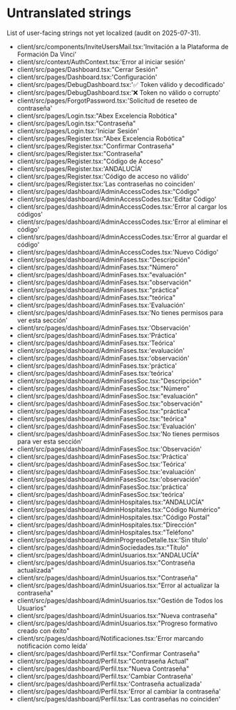 # Untranslated strings

List of user-facing strings not yet localized (audit on 2025-07-31).

- client/src/components/InviteUsersMail.tsx:'Invitación a la Plataforma de Formación Da Vinci'
- client/src/context/AuthContext.tsx:'Error al iniciar sesión'
- client/src/pages/Dashboard.tsx:"Cerrar Sesión"
- client/src/pages/Dashboard.tsx:'Configuración'
- client/src/pages/DebugDashboard.tsx:'✅ Token válido y decodificado'
- client/src/pages/DebugDashboard.tsx:'❌ Token no válido o corrupto'
- client/src/pages/ForgotPassword.tsx:'Solicitud de reseteo de contraseña'
- client/src/pages/Login.tsx:"Abex Excelencia Robótica"
- client/src/pages/Login.tsx:"Contraseña"
- client/src/pages/Login.tsx:'Iniciar Sesión'
- client/src/pages/Register.tsx:"Abex Excelencia Robótica"
- client/src/pages/Register.tsx:"Confirmar Contraseña"
- client/src/pages/Register.tsx:"Contraseña"
- client/src/pages/Register.tsx:"Código de Acceso"
- client/src/pages/Register.tsx:'ANDALUCÍA'
- client/src/pages/Register.tsx:'Código de acceso no válido'
- client/src/pages/Register.tsx:'Las contraseñas no coinciden'
- client/src/pages/dashboard/AdminAccessCodes.tsx:"Código"
- client/src/pages/dashboard/AdminAccessCodes.tsx:'Editar Código'
- client/src/pages/dashboard/AdminAccessCodes.tsx:'Error al cargar los códigos'
- client/src/pages/dashboard/AdminAccessCodes.tsx:'Error al eliminar el código'
- client/src/pages/dashboard/AdminAccessCodes.tsx:'Error al guardar el código'
- client/src/pages/dashboard/AdminAccessCodes.tsx:'Nuevo Código'
- client/src/pages/dashboard/AdminFases.tsx:"Descripción"
- client/src/pages/dashboard/AdminFases.tsx:"Número"
- client/src/pages/dashboard/AdminFases.tsx:"evaluación"
- client/src/pages/dashboard/AdminFases.tsx:"observación"
- client/src/pages/dashboard/AdminFases.tsx:"práctica"
- client/src/pages/dashboard/AdminFases.tsx:"teórica"
- client/src/pages/dashboard/AdminFases.tsx:'Evaluación'
- client/src/pages/dashboard/AdminFases.tsx:'No tienes permisos para ver esta sección'
- client/src/pages/dashboard/AdminFases.tsx:'Observación'
- client/src/pages/dashboard/AdminFases.tsx:'Práctica'
- client/src/pages/dashboard/AdminFases.tsx:'Teórica'
- client/src/pages/dashboard/AdminFases.tsx:'evaluación'
- client/src/pages/dashboard/AdminFases.tsx:'observación'
- client/src/pages/dashboard/AdminFases.tsx:'práctica'
- client/src/pages/dashboard/AdminFases.tsx:'teórica'
- client/src/pages/dashboard/AdminFasesSoc.tsx:"Descripción"
- client/src/pages/dashboard/AdminFasesSoc.tsx:"Número"
- client/src/pages/dashboard/AdminFasesSoc.tsx:"evaluación"
- client/src/pages/dashboard/AdminFasesSoc.tsx:"observación"
- client/src/pages/dashboard/AdminFasesSoc.tsx:"práctica"
- client/src/pages/dashboard/AdminFasesSoc.tsx:"teórica"
- client/src/pages/dashboard/AdminFasesSoc.tsx:'Evaluación'
- client/src/pages/dashboard/AdminFasesSoc.tsx:'No tienes permisos para ver esta sección'
- client/src/pages/dashboard/AdminFasesSoc.tsx:'Observación'
- client/src/pages/dashboard/AdminFasesSoc.tsx:'Práctica'
- client/src/pages/dashboard/AdminFasesSoc.tsx:'Teórica'
- client/src/pages/dashboard/AdminFasesSoc.tsx:'evaluación'
- client/src/pages/dashboard/AdminFasesSoc.tsx:'observación'
- client/src/pages/dashboard/AdminFasesSoc.tsx:'práctica'
- client/src/pages/dashboard/AdminFasesSoc.tsx:'teórica'
- client/src/pages/dashboard/AdminHospitales.tsx:"ANDALUCÍA"
- client/src/pages/dashboard/AdminHospitales.tsx:"Código Numérico"
- client/src/pages/dashboard/AdminHospitales.tsx:"Código Postal"
- client/src/pages/dashboard/AdminHospitales.tsx:"Dirección"
- client/src/pages/dashboard/AdminHospitales.tsx:"Teléfono"
- client/src/pages/dashboard/AdminProgresoDetalle.tsx:'Sin título'
- client/src/pages/dashboard/AdminSociedades.tsx:"Título"
- client/src/pages/dashboard/AdminUsuarios.tsx:"ANDALUCÍA"
- client/src/pages/dashboard/AdminUsuarios.tsx:"Contraseña actualizada"
- client/src/pages/dashboard/AdminUsuarios.tsx:"Contraseña"
- client/src/pages/dashboard/AdminUsuarios.tsx:"Error al actualizar la contraseña"
- client/src/pages/dashboard/AdminUsuarios.tsx:"Gestión de Todos los Usuarios"
- client/src/pages/dashboard/AdminUsuarios.tsx:"Nueva contraseña"
- client/src/pages/dashboard/AdminUsuarios.tsx:"Progreso formativo creado con éxito"
- client/src/pages/dashboard/Notificaciones.tsx:'Error marcando notificación como leída'
- client/src/pages/dashboard/Perfil.tsx:"Confirmar Contraseña"
- client/src/pages/dashboard/Perfil.tsx:"Contraseña Actual"
- client/src/pages/dashboard/Perfil.tsx:"Nueva Contraseña"
- client/src/pages/dashboard/Perfil.tsx:'Cambiar Contraseña'
- client/src/pages/dashboard/Perfil.tsx:'Contraseña actualizada'
- client/src/pages/dashboard/Perfil.tsx:'Error al cambiar la contraseña'
- client/src/pages/dashboard/Perfil.tsx:'Las contraseñas no coinciden'

